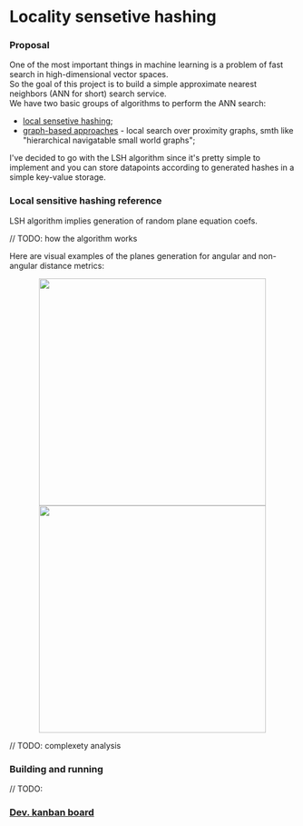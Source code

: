 # Locality sensetive hashing  

### Proposal  

One of the most important things in machine learning is a problem of fast search in high-dimensional vector spaces.  
So the goal of this project is to build a simple approximate nearest neighbors (ANN for short) search service.  
We have two basic groups of algorithms to perform the ANN search:  
 - [local sensetive hashing](https://en.wikipedia.org/wiki/Locality-sensitive_hashing);  
 - [graph-based approaches](https://en.wikipedia.org/wiki/Small-world_network) - local search over proximity graphs, smth like "hierarchical navigatable small world graphs";  

I've decided to go with the LSH algorithm since it's pretty simple to implement and you can store datapoints according to generated hashes in a simple key-value storage.  

### Local sensitive hashing reference   

LSH algorithm implies generation of random plane equation coefs.  

// TODO: how the algorithm works  

Here are visual examples of the planes generation for angular and non-angular distance metrics:  
<p align="center"> <img src="https://github.com/gasparian/similarity-search-go/blob/master/lsh/pics/non-biased.jpg" height=400/>  <img src="https://github.com/gasparian/similarity-search-go/blob/master/lsh/pics/biased.jpg" height=400/> </p>  

// TODO: complexety analysis  

### Building and running  

// TODO: 

### [Dev. kanban board](https://github.com/gasparian/lsh-search-service/projects/1?fullscreen=true)  
